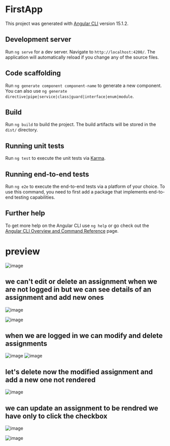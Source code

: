 # FirstApp

This project was generated with [Angular CLI](https://github.com/angular/angular-cli) version 15.1.2.

## Development server

Run `ng serve` for a dev server. Navigate to `http://localhost:4200/`. The application will automatically reload if you change any of the source files.

## Code scaffolding

Run `ng generate component component-name` to generate a new component. You can also use `ng generate directive|pipe|service|class|guard|interface|enum|module`.

## Build

Run `ng build` to build the project. The build artifacts will be stored in the `dist/` directory.

## Running unit tests

Run `ng test` to execute the unit tests via [Karma](https://karma-runner.github.io).

## Running end-to-end tests

Run `ng e2e` to execute the end-to-end tests via a platform of your choice. To use this command, you need to first add a package that implements end-to-end testing capabilities.

## Further help

To get more help on the Angular CLI use `ng help` or go check out the [Angular CLI Overview and Command Reference](https://angular.io/cli) page.

# preview 

![image](https://user-images.githubusercontent.com/100873601/216838819-b01e0bbe-d547-41fe-87fc-74f34986fe95.png)
## we can't edit or delete an assignment when we are not logged in but we can see details of an assignment and add new ones 



![image](https://user-images.githubusercontent.com/100873601/216838957-e7541eee-98d4-45ba-8c4e-2722db826e4b.png)

![image](https://user-images.githubusercontent.com/100873601/216838899-341bc35f-877a-41dc-a231-bee95ad57878.png)

## when we are logged in we can modify and delete assignments 

![image](https://user-images.githubusercontent.com/100873601/216839589-900c6032-e329-4b69-bb35-b607797bf0db.png)
![image](https://user-images.githubusercontent.com/100873601/216839057-45ea5478-9092-4c2b-97f0-34efbc5c98d9.png)

## let's delete now the modified assignment and add a new one not rendered 
![image](https://user-images.githubusercontent.com/100873601/216839174-8bf25ef8-1735-4498-af50-d05429087800.png)

## we can update an assignment to be rendred we have only to click the checkbox 
![image](https://user-images.githubusercontent.com/100873601/216839412-3941ed79-eee4-4992-b78b-b9d1b1a599db.png)

![image](https://user-images.githubusercontent.com/100873601/216839458-2cc2afeb-ed2f-4e53-aea7-b6e802c8ebd3.png)





